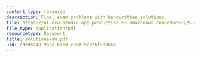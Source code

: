 ```yaml
---
content_type: resource
description: Final exam problems with handwritten solutions.
file: https://ol-ocw-studio-app-production.s3.amazonaws.com/courses/5-68j-kinetics-of-chemical-reactions-spring-2003/c3ed6a489ace61edc0885c776f80866b_solutionexam.pdf
file_type: application/pdf
resourcetype: Document
title: solutionexam.pdf
uid: c3ed6a48-9ace-61ed-c088-5c776f80866b
---
```


